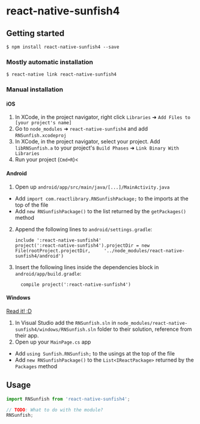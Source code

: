 
# react-native-sunfish4

## Getting started

`$ npm install react-native-sunfish4 --save`

### Mostly automatic installation

`$ react-native link react-native-sunfish4`

### Manual installation


#### iOS

1. In XCode, in the project navigator, right click `Libraries` ➜ `Add Files to [your project's name]`
2. Go to `node_modules` ➜ `react-native-sunfish4` and add `RNSunfish.xcodeproj`
3. In XCode, in the project navigator, select your project. Add `libRNSunfish.a` to your project's `Build Phases` ➜ `Link Binary With Libraries`
4. Run your project (`Cmd+R`)<

#### Android

1. Open up `android/app/src/main/java/[...]/MainActivity.java`
  - Add `import com.reactlibrary.RNSunfishPackage;` to the imports at the top of the file
  - Add `new RNSunfishPackage()` to the list returned by the `getPackages()` method
2. Append the following lines to `android/settings.gradle`:
  	```
  	include ':react-native-sunfish4'
  	project(':react-native-sunfish4').projectDir = new File(rootProject.projectDir, 	'../node_modules/react-native-sunfish4/android')
  	```
3. Insert the following lines inside the dependencies block in `android/app/build.gradle`:
  	```
      compile project(':react-native-sunfish4')
  	```

#### Windows
[Read it! :D](https://github.com/ReactWindows/react-native)

1. In Visual Studio add the `RNSunfish.sln` in `node_modules/react-native-sunfish4/windows/RNSunfish.sln` folder to their solution, reference from their app.
2. Open up your `MainPage.cs` app
  - Add `using Sunfish.RNSunfish;` to the usings at the top of the file
  - Add `new RNSunfishPackage()` to the `List<IReactPackage>` returned by the `Packages` method


## Usage
```javascript
import RNSunfish from 'react-native-sunfish4';

// TODO: What to do with the module?
RNSunfish;
```
